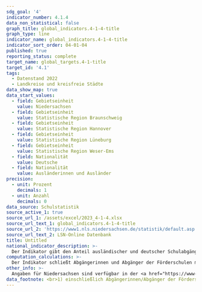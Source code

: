 ```yaml
---
sdg_goal: '4'
indicator_number: 4.1.4
data_non_statistical: false
graph_title: global_indicators.4-1-4-title
graph_type: line
indicator_name: global_indicators.4-1-4-title
indicator_sort_order: 04-01-04
published: true
reporting_status: complete
target_name: global_targets.4-1-title
target_id: '4.1'
tags:
  - Datenstand 2022
  - Landkreise und kreisfreie Städte
data_show_map: true
data_start_values:
  - field: Gebietseinheit
    value: Niedersachsen
  - field: Gebietseinheit
    value: Statistische Region Braunschweig
  - field: Gebietseinheit
    value: Statistische Region Hannover
  - field: Gebietseinheit
    value: Statistische Region Lüneburg
  - field: Gebietseinheit
    value: Statistische Region Weser-Ems
  - field: Nationalität
    value: Deutsche
  - field: Nationalität
    value: Ausländerinnen und Ausländer
precision:
  - unit: Prozent
    decimals: 1
  - unit: Anzahl
    decimals: 0
data_source: Schulstatistik
source_active_1: true
source_url_1: /assets/excel/2023_4-1-4.xlsx
source_url_text_1: global_indicators.4-1-4-title
source_url_2: 'https://www1.nls.niedersachsen.de/statistik/default.asp'
source_url_text_2: LSN-Online Datenbank
title: Untitled
national_indicator_description: >-
  Der Indikator gibt den Anteil ausländischer und deutscher Schulabgängerinnen und Schulabgänger ohne Hauptschulabschluss an allen Schulabgängerinnen und Schulabgängern eines Jahrgangs der betreffenden Bevölkerungsgruppe an allgemein bildenden Schulen wieder. Er kann Aussagen über die strukturelle Teilhabe und die Chancengleichheit im Bildungssystem machen. Die Über- bzw. Unterrepräsentation von ausländischen Schulabgängerinnen und Schulabgängern zeigt an, ob diese vergleichbare Bildungschancen wie deutsche Schulabgängerinnen und Schulabgänger haben. Potenziell haben Schülerinnen und Schüler, die ohne Hauptschulabschluss eine Schule verlassen, die schlechtesten Chancen sowohl für eine gleichberechtigte gesellschaftliche Teilhabe als auch für Erfolge auf dem Arbeitsmarkt.
computation_calculations: >-
  Der Indikator schließt Abgängerinnen und Abgänger der Förderschulen mit ein, die dort keinen Hauptschulabschluss erworben haben.
other_info: >-
  Angaben für Niedersachsen sind verfügbar in der <a href="https://www-genesis.destatis.de/" target="_blank">GENESIS-Online Datenbank</a> (Statistische Erhebung > 300 Allgemein bildende Schulen).
data_footnote: <br>1) einschließlich Abgängerinnen/Abgänger der Förderschulen
---
```

